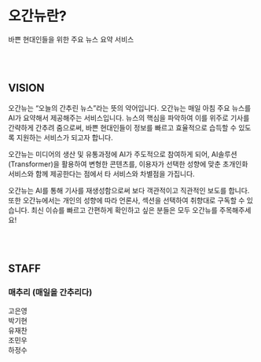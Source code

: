 # 오간뉴란?
바쁜 현대인들을 위한 주요 뉴스 요약 서비스 

<br><br>

## <b>VISION</b> <br>

오간뉴는 “오늘의 간추린 뉴스”라는 뜻의 약어입니다. 
오간뉴는 매일 아침 주요 뉴스를 AI가 요약해서 제공해주는 서비스입니다.
뉴스의 핵심을 파악하여 이를 위주로 기사를 간략하게 간추려 줌으로써, 바쁜 현대인들이 정보를 빠르고 효율적으로 습득할 수 있도록 지원하는 서비스가 되고자 합니다. 

오간뉴는 미디어의 생산 및 유통과정에 AI가 주도적으로 참여하게 되어, AI솔루션(Transformer)을 활용하여 변형한 콘텐츠를,
이용자가 선택한 성향에 맞춘 초개인화 서비스와 함께 제공한다는 점에서 
타 서비스와 차별점을 가집니다.

오간뉴는 AI를 통해 기사를 재생성함으로써 보다 객관적이고 직관적인 보도를 합니다. 또한 오간뉴에서는 개인의 성향에 따라 언론사, 섹션을 선택하여 취향대로 구독할 수 있습니다. 최신 이슈를 빠르고 간편하게 확인하고 싶은 분들은 모두 오간뉴를 주목해주세요!

<br><br>

## <b>STAFF</b> <br>

### <b> 매추리 (매일을 간추리다) </b> <br>
고은영 <br>
박기현 <br>
유재찬 <br>
조민우 <br>
하정수 <br>
